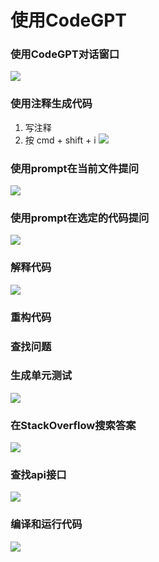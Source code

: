 # 使用CodeGPT

### 使用CodeGPT对话窗口
![](https://user-images.githubusercontent.com/6216945/227110771-71c53663-72da-4a48-9b68-19a7e8783ff8.gif)

### 使用注释生成代码
1. 写注释
2. 按 cmd + shift + i
![](https://user-images.githubusercontent.com/6216945/210677720-4a2ebbf3-84a1-4972-83a0-10a265c368ab.gif)

### 使用prompt在当前文件提问
![](https://user-images.githubusercontent.com/6216945/215577800-dc13d08c-5063-4237-9d93-c4631902d3a2.gif)

### 使用prompt在选定的代码提问
![](https://user-images.githubusercontent.com/6216945/210635881-06636e67-3c18-47ec-8a48-78456bc4058e.gif)

### 解释代码
![](https://user-images.githubusercontent.com/6216945/209589948-6d6171a2-0716-45cd-8d7c-9ab73ec077cf.png)

### 重构代码

### 查找问题

### 生成单元测试
![](https://user-images.githubusercontent.com/6216945/213288371-6e088b84-ff3a-4910-a50c-e23b55607ed3.gif)

### 在StackOverflow搜索答案
![](https://user-images.githubusercontent.com/6216945/214115661-fb0b2d49-f15c-49d1-beba-e51defdbd8e9.gif)

### 查找api接口
![](https://user-images.githubusercontent.com/6216945/217119343-6a34039c-bcf2-4722-a46c-cddc5f505980.gif)

### 编译和运行代码
![](https://user-images.githubusercontent.com/6216945/214982716-b16098bd-8ee5-4436-8b2f-bf1632f11009.png)
